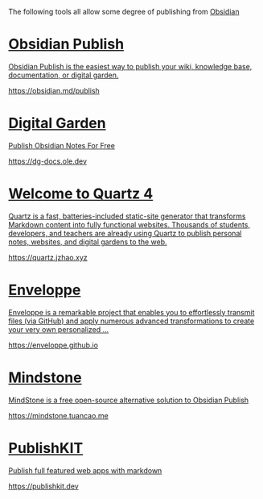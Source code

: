 The following tools all allow some degree of publishing from [Obsidian](https://obsidian.md)

<div class="rich-link-card-container"><a class="rich-link-card" href="https://obsidian.md/publish" target="_blank">
	<div class="rich-link-image-container">
		<div class="rich-link-image" style="background-image: url('https://obsidian.md/images/banner.png')">
	</div>
	</div>
	<div class="rich-link-card-text">
		<h1 class="rich-link-card-title">Obsidian Publish</h1>
		<p class="rich-link-card-description">
		Obsidian Publish is the easiest way to publish your wiki, knowledge base, documentation, or digital garden.
		</p>
		<p class="rich-link-href">
		https://obsidian.md/publish
		</p>
	</div>
</a></div>

<div class="rich-link-card-container"><a class="rich-link-card" href="https://dg-docs.ole.dev" target="_blank">
	<div class="rich-link-image-container">
		<div class="rich-link-image" style="background-image: url('https://dg-docs.ole.dev/favicon.ico')">
	</div>
	</div>
	<div class="rich-link-card-text">
		<h1 class="rich-link-card-title">Digital Garden</h1>
		<p class="rich-link-card-description">
		   Publish Obsidian Notes For Free
		</p>
		<p class="rich-link-href">
		https://dg-docs.ole.dev
		</p>
	</div>
</a></div>

<div class="rich-link-card-container"><a class="rich-link-card" href="https://quartz.jzhao.xyz" target="_blank">
	<div class="rich-link-image-container">
		<div class="rich-link-image" style="background-image: url('https://quartz.jzhao.xyz/static/og-image.png')">
	</div>
	</div>
	<div class="rich-link-card-text">
		<h1 class="rich-link-card-title">Welcome to Quartz 4</h1>
		<p class="rich-link-card-description">
		Quartz is a fast, batteries-included static-site generator that transforms Markdown content into fully functional websites. Thousands of students, developers, and teachers are already using Quartz to publish personal notes, websites, and digital gardens to the web.
		</p>
		<p class="rich-link-href">
		https://quartz.jzhao.xyz
		</p>
	</div>
</a></div>

<div class="rich-link-card-container"><a class="rich-link-card" href="https://enveloppe.github.io" target="_blank">
	<div class="rich-link-image-container">
		<div class="rich-link-image" style="background-image: url('https://enveloppe.github.io/static/icon.png')">
	</div>
	</div>
	<div class="rich-link-card-text">
		<h1 class="rich-link-card-title">Enveloppe</h1>
		<p class="rich-link-card-description">
		Enveloppe is a remarkable project that enables you to effortlessly transmit files (via GitHub) and apply numerous advanced transformations to create your very own personalized ...
		</p>
		<p class="rich-link-href">
		https://enveloppe.github.io
		</p>
	</div>
</a></div>

<div class="rich-link-card-container"><a class="rich-link-card" href="https://mindstone.tuancao.me" target="_blank">
	<div class="rich-link-image-container">
		<div class="rich-link-image" style="background-image: url('https://mindstone.tuancao.me/favicon.ico')">
	</div>
	</div>
	<div class="rich-link-card-text">
		<h1 class="rich-link-card-title">Mindstone</h1>
		<p class="rich-link-card-description">
		MindStone is a free open-source alternative solution to Obsidian Publish
		</p>
		<p class="rich-link-href">
		https://mindstone.tuancao.me
		</p>
	</div>
</a></div>

<div class="rich-link-card-container"><a class="rich-link-card" href="https://publishkit.dev" target="_blank">
	<div class="rich-link-image-container">
		<div class="rich-link-image" style="background-image: url('https://publishkit.dev/attachements/og.png')">
	</div>
	</div>
	<div class="rich-link-card-text">
		<h1 class="rich-link-card-title">PublishKIT</h1>
		<p class="rich-link-card-description">
		Publish full featured web apps with markdown
		</p>
		<p class="rich-link-href">
		https://publishkit.dev
		</p>
	</div>
</a></div>
